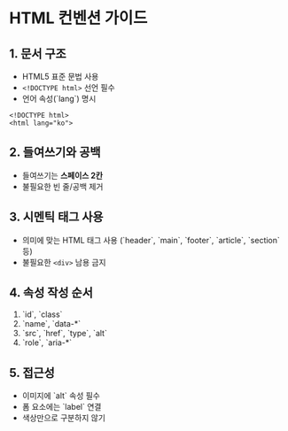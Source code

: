 # HTML 컨벤션 가이드

## 1. 문서 구조
- HTML5 표준 문법 사용
- `<!DOCTYPE html>` 선언 필수
- 언어 속성(\`lang\`) 명시

```
<!DOCTYPE html>
<html lang="ko">
```

## 2. 들여쓰기와 공백
- 들여쓰기는 **스페이스 2칸**
- 불필요한 빈 줄/공백 제거

## 3. 시멘틱 태그 사용
- 의미에 맞는 HTML 태그 사용 (\`header\`, \`main\`, \`footer\`, \`article\`, \`section\` 등)
- 불필요한 `<div>` 남용 금지

## 4. 속성 작성 순서
1. \`id\`, \`class\`
2. \`name\`, \`data-*\`
3. \`src\`, \`href\`, \`type\`, \`alt\`
4. \`role\`, \`aria-*\`

## 5. 접근성
- 이미지에 \`alt\` 속성 필수
- 폼 요소에는 \`label\` 연결
- 색상만으로 구분하지 않기
